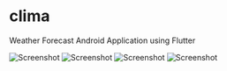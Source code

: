 # clima

Weather Forecast Android Application using Flutter 

![Screenshot](https://drive.google.com/file/d/1H4eokokCD7OhNS8Aptog2C53awo4cA-B/view?usp=drivesdk/view.jpg)
![Screenshot](https://drive.google.com/file/d/1H27iLw6D6dKOI7gXbROARo5p4DMrZVwy/view?usp=drivesdk/view)
![Screenshot](https://drive.google.com/file/d/1H-WSP8YSrY5I5byGq-bWYQOzu73bu-PX/view?usp=drivesdk/view)
![Screenshot](https://drive.google.com/file/d/1GsjO9Nu3NjsDg5iy57NhYQP9SQSoA53n/view?usp=drivesdk/view)

